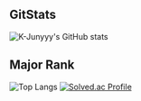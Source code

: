 ## GitStats
![K-Junyyy's GitHub stats](https://github-readme-stats.vercel.app/api?username=catturtle123&show_icons=true&theme=dark) 

## Major Rank
![Top Langs](https://github-readme-stats.vercel.app/api/top-langs/?username=catturtle123&layout=Demo&theme=dark) [![Solved.ac Profile](http://mazassumnida.wtf/api/generate_badge?boj=musoyou10)](https://solved.ac/musoyou10)


